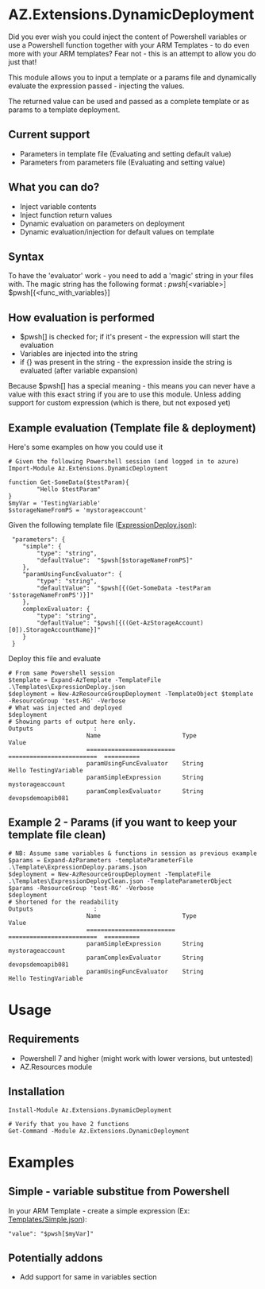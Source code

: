 # AZ.Extensions.DynamicDeployment
Did you ever wish you could inject the content of Powershell variables or use a Powershell function together with your ARM Templates - to do even more with your ARM templates? Fear not - this is an attempt to allow you do just that! 

This module allows you to input a template or a params file and dynamically evaluate the expression passed - injecting the values. 

The returned value can be used and passed as a complete template or as params to a template deployment. 

## Current support
 - Parameters in template file (Evaluating and setting default value)
 - Parameters from parameters file (Evaluating and setting value)

## What you can do?
- Inject variable contents
- Inject function return values
- Dynamic evaluation on parameters on deployment
- Dynamic evaluation/injection for default values on template

## Syntax
To have the 'evaluator' work - you need to add a 'magic' string in your files with. The magic string has the following format : $pwsh[<$variable>] $pwsh[{<func_with_variables}]

## How evaluation is performed
- $pwsh[] is checked for; if it's present - the expression will start the evaluation 
- Variables are injected into the string
- if {} was present in the string - the expression inside the string is evaluated (after variable expansion)

Because $pwsh[] has a special meaning - this means you can never have a value with this exact string if you are to use this module. Unless adding support for custom expression (which is there, but not exposed yet)

## Example evaluation (Template file & deployment)
Here's some examples on how you could use it

    # Given the following Powershell session (and logged in to azure)
    Import-Module Az.Extensions.DynamicDeployment

    function Get-SomeData($testParam){ 
            "Hello $testParam" 
    }
    $myVar = 'TestingVariable'
    $storageNameFromPS = 'mystorageaccount'

Given the following template file ([ExpressionDeploy.json](Templates/ExpressionDeploy.json)):

     "parameters": {
        "simple": {
            "type": "string",
            "defaultValue":  "$pwsh[$storageNameFromPS]"
        },
        "paramUsingFuncEvaluator": {
            "type": "string",
            "defaultValue":  "$pwsh[{(Get-SomeData -testParam '$storageNameFromPS')}]"
        },
        complexEvaluator: {
            "type": "string",
            "defaultValue": "$pwsh[{((Get-AzStorageAccount)[0]).StorageAccountName}]"
        }
     }

Deploy this file and evaluate 
    
    # From same Powershell session
    $template = Expand-AzTemplate -TemplateFile .\Templates\ExpressionDeploy.json 
    $deployment = New-AzResourceGroupDeployment -TemplateObject $template -ResourceGroup 'test-RG' -Verbose
    # What was injected and deployed
    $deployment
    # Showing parts of output here only.
    Outputs                 :
                          Name                       Type                       Value
                          =========================  =========================  ==========
                          paramUsingFuncEvaluator    String                     Hello TestingVariable
                          paramSimpleExpression      String                     mystorageaccount
                          paramComplexEvaluator      String                     devopsdemoapib081

## Example 2 - Params (if you want to keep your template file clean)    
    # NB: Assume same variables & functions in session as previous example
    $params = Expand-AzParameters -templateParameterFile .\Template\ExpressionDeploy.params.json
    $deployment = New-AzResourceGroupDeployment -TemplateFile .\Templates\ExpressionDeployClean.json -TemplateParameterObject $params -ResourceGroup 'test-RG' -Verbose
    $deployment
    # Shortened for the readability
    Outputs                 :
                          Name                       Type                       Value
                          =========================  =========================  ==========
                          paramSimpleExpression      String                     mystorageaccount
                          paramComplexEvaluator      String                     devopsdemoapib081
                          paramUsingFuncEvaluator    String                     Hello TestingVariable
# Usage
## Requirements
 - Powershell 7 and higher (might work with lower versions, but untested)
 - AZ.Resources module 

## Installation
    Install-Module Az.Extensions.DynamicDeployment

    # Verify that you have 2 functions
    Get-Command -Module Az.Extensions.DynamicDeployment


# Examples 
## Simple - variable substitue from Powershell

In your ARM Template - create a simple expression (Ex: [Templates/Simple.json](Templates/Simple.json)):

    "value": "$pwsh[$myVar]"

## Potentially addons
 - Add support for same in variables section
